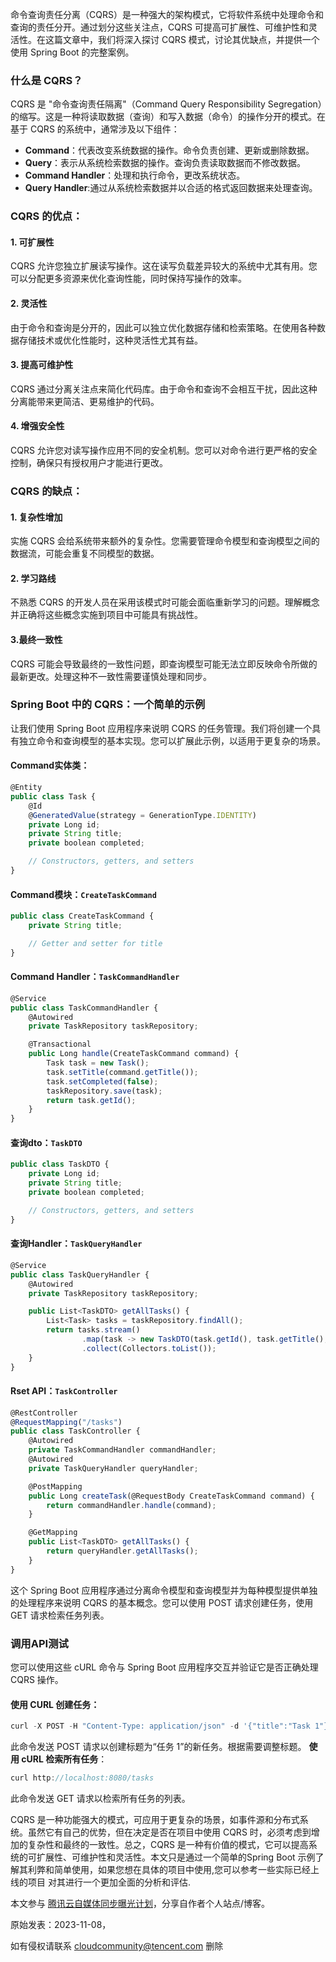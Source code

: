 命令查询责任分离（CQRS）是一种强大的架构模式，它将软件系统中处理命令和查询的责任分开。通过划分这些关注点，CQRS 可提高可扩展性、可维护性和灵活性。在这篇文章中，我们将深入探讨 CQRS 模式，讨论其优缺点，并提供一个使用 Spring Boot 的完整案例。

### **什么是 CQRS？**

CQRS 是 "命令查询责任隔离"（Command Query Responsibility Segregation）的缩写。这是一种将读取数据（查询）和写入数据（命令）的操作分开的模式。在基于 CQRS 的系统中，通常涉及以下组件：

+   **Command**：代表改变系统数据的操作。命令负责创建、更新或删除数据。
+   **Query**：表示从系统检索数据的操作。查询负责读取数据而不修改数据。
+   **Command Handler**：处理和执行命令，更改系统状态。
+   **Query Handler**:通过从系统检索数据并以合适的格式返回数据来处理查询。

### **CQRS 的优点：**

#### **1\. 可扩展性**

CQRS 允许您独立扩展读写操作。这在读写负载差异较大的系统中尤其有用。您可以分配更多资源来优化查询性能，同时保持写操作的效率。

#### **2\. 灵活性**

由于命令和查询是分开的，因此可以独立优化数据存储和检索策略。在使用各种数据存储技术或优化性能时，这种灵活性尤其有益。

#### **3\. 提高可维护性**

CQRS 通过分离关注点来简化代码库。由于命令和查询不会相互干扰，因此这种分离能带来更简洁、更易维护的代码。

#### **4\. 增强安全性**

CQRS 允许您对读写操作应用不同的安全机制。您可以对命令进行更严格的安全控制，确保只有授权用户才能进行更改。

### **CQRS 的缺点：**

#### **1\. 复杂性增加**

实施 CQRS 会给系统带来额外的复杂性。您需要管理命令模型和查询模型之间的数据流，可能会重复不同模型的数据。

#### **2\. 学习路线**

不熟悉 CQRS 的开发人员在采用该模式时可能会面临重新学习的问题。理解概念并正确将这些概念实施到项目中可能具有挑战性。

#### **3.最终一致性**

CQRS 可能会导致最终的一致性问题，即查询模型可能无法立即反映命令所做的最新更改。处理这种不一致性需要谨慎处理和同步。

### **Spring Boot 中的 CQRS：一个简单的示例**

让我们使用 Spring Boot 应用程序来说明 CQRS 的任务管理。我们将创建一个具有独立命令和查询模型的基本实现。您可以扩展此示例，以适用于更复杂的场景。

#### **Command实体类：**

```javascript
@Entity
public class Task {
    @Id
    @GeneratedValue(strategy = GenerationType.IDENTITY)
    private Long id;
    private String title;
    private boolean completed;

    // Constructors, getters, and setters
}
```

#### **Command模块：`CreateTaskCommand`**

```javascript
public class CreateTaskCommand {
    private String title;

    // Getter and setter for title
}
```

#### **Command Handler：`TaskCommandHandler`**

```javascript
@Service
public class TaskCommandHandler {
    @Autowired
    private TaskRepository taskRepository;

    @Transactional
    public Long handle(CreateTaskCommand command) {
        Task task = new Task();
        task.setTitle(command.getTitle());
        task.setCompleted(false);
        taskRepository.save(task);
        return task.getId();
    }
}
```

#### **查询dto：`TaskDTO`**

```javascript
public class TaskDTO {
    private Long id;
    private String title;
    private boolean completed;

    // Constructors, getters, and setters
}
```

#### **查询Handler：`TaskQueryHandler`**

```javascript
@Service
public class TaskQueryHandler {
    @Autowired
    private TaskRepository taskRepository;

    public List<TaskDTO> getAllTasks() {
        List<Task> tasks = taskRepository.findAll();
        return tasks.stream()
                .map(task -> new TaskDTO(task.getId(), task.getTitle(), task.isCompleted()))
                .collect(Collectors.toList());
    }
}
```

#### **Rset API：`TaskController`**

```javascript
@RestController
@RequestMapping("/tasks")
public class TaskController {
    @Autowired
    private TaskCommandHandler commandHandler;
    @Autowired
    private TaskQueryHandler queryHandler;

    @PostMapping
    public Long createTask(@RequestBody CreateTaskCommand command) {
        return commandHandler.handle(command);
    }

    @GetMapping
    public List<TaskDTO> getAllTasks() {
        return queryHandler.getAllTasks();
    }
}
```

这个 Spring Boot 应用程序通过分离命令模型和查询模型并为每种模型提供单独的处理程序来说明 CQRS 的基本概念。您可以使用 POST 请求创建任务，使用 GET 请求检索任务列表。

### 调用API测试

您可以使用这些 cURL 命令与 Spring Boot 应用程序交互并验证它是否正确处理 CQRS 操作。

#### **使用 CURL 创建任务**：

```javascript
curl -X POST -H "Content-Type: application/json" -d '{"title":"Task 1"}' http://localhost:8080/tasks
```

此命令发送 POST 请求以创建标题为“任务 1”的新任务。根据需要调整标题。 **使用 cURL 检索所有任务**：

```javascript
curl http://localhost:8080/tasks
```

此命令发送 GET 请求以检索所有任务的列表。

CQRS 是一种功能强大的模式，可应用于更复杂的场景，如事件源和分布式系统。虽然它有自己的优势，但在决定是否在项目中使用 CQRS 时，必须考虑到增加的复杂性和最终的一致性。总之，CQRS 是一种有价值的模式，它可以提高系统的可扩展性、可维护性和灵活性。本文只是通过一个简单的Spring Boot 示例了解其利弊和简单使用，如果您想在具体的项目中使用,您可以参考一些实际已经上线的项目 对其进行一个更加全面的分析和评估.

本文参与 [腾讯云自媒体同步曝光计划](https://cloud.tencent.com/developer/support-plan)，分享自作者个人站点/博客。

原始发表：2023-11-08，

如有侵权请联系 [cloudcommunity@tencent.com](mailto:cloudcommunity@tencent.com) 删除